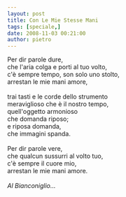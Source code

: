 ```yaml
---
layout: post
title: Con Le Mie Stesse Mani
tags: [speciale,]
date: 2008-11-03 00:21:00
author: pietro
---
```

Per dir parole dure,<br/>che l'aria colga e porti al tuo volto,<br/>c'è sempre tempo, son solo uno stolto,<br/>arrestan le mie mani amore,<br/><br/>trai tasti e le corde dello strumento<br/>meraviglioso che è il nostro tempo,<br/>quell'oggetto armonioso<br/>che domanda riposo;<br/>e riposa domanda,<br/>che immagini spanda.<br/><br/>Per dir parole vere,<br/>che qualcun sussurri al volto tuo,<br/>c'è sempre il cuore mio,<br/>arrestan le mie mani amore.<br/><br/><span style="font-style: italic">Al Bianconiglio...<br/></span>
